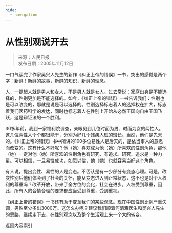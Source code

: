 ```yaml
---
hide:
  - navigation
---
```


<!-- https://news.sina.com.cn/o/2005-11-12/07207418071s.shtml -->

# 从性别观说开去

> 来源：人民日报  
> 发布日期：2005年11月12日

一口气读完了作家吴兴人先生的新作《纠正上帝的错误》一书，突出的感觉是两个字：新鲜！新鲜的故事，新鲜的知识，新鲜的理念。

人，一提起人就是男人和女人，不是男人就是女人。过去常说：家庭出身是不能选择的，性别更加是不能选择的。如今，《纠正上帝的错误》一书告诉我们：性别也是可以改变的，那就是说是可以选择的。性别选择标志着人的选择权在扩大，标志着我们医药科学的发达，同时也标志着人在性别上开始从必然王国向自由王国飞跃，这是辩证法的一个胜利。

30多年前，我到一家福利院调查，亲眼见到几位时而为男、时而为女的两性人。这几位两性人个个都很能干，分别为好几个残疾人班的班长。当然，他们是先天的。《纠正上帝的错误》书中所讲的100多位易性人是后天的，是依当事人的意愿而改变的。这有什么不好呢？他（她）喜欢成为他（她）所喜欢的性别角色，那他（她）一定对他（她）所喜欢的性别角色有研究，有追求。研究、追求是一种力量。可以相信，一旦易性成功，如愿以偿，他（她）也就容易当好这个角色。

有人说，提出变性、易性的人是变态。不否认是有一少部分有变态心理。可是，改变性别后他们体会到了社会的关怀，能从变态进入到正常状态，这不也是对个人权利的尊重吗？改革开放，带来了全方位的变化，社会在进步，人权受到尊重，因此，所有人的合情合理的要求都应当受到尊重，受到重视。

《纠正上帝的错误》一书还有助于变革我们的某些观念。现在中国性别比例严重失调，男性至少多出3000万。这怎么办呢？建议我们顺着何清濂医生和吴兴人先生的思路，继续走下去，在性别观念以及整个生活观上来一个大的转变。

<a class="md-button" onclick="goBack()">返回内容索引</a>

<script>
function goBack() {
  const domain = window.location.origin;
  const ref = document.referrer;
  if (ref.indexOf(domain) === 0 && window.history.length > 1) {
    window.history.back();
  } else {
    window.location.href = '../../';
  }
}
</script>
